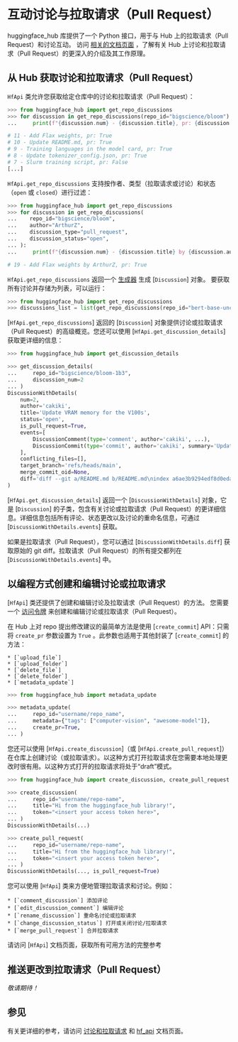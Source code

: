 <!--⚠️ 请注意，该文件是 Markdown 格式，但包含我们的文档生成器的特定语法（类似于 MDX），可能无法在您的 Markdown 查看器中正确渲染。
-->

# 互动讨论与拉取请求（Pull Request）

huggingface_hub 库提供了一个 Python 接口，用于与 Hub 上的拉取请求（Pull Request）和讨论互动。
访问 [相关的文档页面](https://huggingface.co/docs/hub/repositories-pull-requests-discussions)
，了解有关 Hub 上讨论和拉取请求（Pull Request）的更深入的介绍及其工作原理。

## 从 Hub 获取讨论和拉取请求（Pull Request）

`HfApi` 类允许您获取给定仓库中的讨论和拉取请求（Pull Request）：

```python
>>> from huggingface_hub import get_repo_discussions
>>> for discussion in get_repo_discussions(repo_id="bigscience/bloom"):
...     print(f"{discussion.num} - {discussion.title}, pr: {discussion.is_pull_request}")

# 11 - Add Flax weights, pr: True
# 10 - Update README.md, pr: True
# 9 - Training languages in the model card, pr: True
# 8 - Update tokenizer_config.json, pr: True
# 7 - Slurm training script, pr: False
[...]
```

`HfApi.get_repo_discussions` 支持按作者、类型（拉取请求或讨论）和状态（`open` 或 `closed`）进行过滤：

```python
>>> from huggingface_hub import get_repo_discussions
>>> for discussion in get_repo_discussions(
...    repo_id="bigscience/bloom",
...    author="ArthurZ",
...    discussion_type="pull_request",
...    discussion_status="open",
... ):
...     print(f"{discussion.num} - {discussion.title} by {discussion.author}, pr: {discussion.is_pull_request}")

# 19 - Add Flax weights by ArthurZ, pr: True
```

`HfApi.get_repo_discussions` 返回一个 [生成器](https://docs.python.org/3.7/howto/functional.html#generators) 生成
[`Discussion`] 对象。 要获取所有讨论并存储为列表，可以运行：

```python
>>> from huggingface_hub import get_repo_discussions
>>> discussions_list = list(get_repo_discussions(repo_id="bert-base-uncased"))
```

[`HfApi.get_repo_discussions`] 返回的 [`Discussion`] 对象提供讨论或拉取请求（Pull Request）的高级概览。您还可以使用 [`HfApi.get_discussion_details`] 获取更详细的信息：

```python
>>> from huggingface_hub import get_discussion_details

>>> get_discussion_details(
...     repo_id="bigscience/bloom-1b3",
...     discussion_num=2
... )
DiscussionWithDetails(
    num=2,
    author='cakiki',
    title='Update VRAM memory for the V100s',
    status='open',
    is_pull_request=True,
    events=[
        DiscussionComment(type='comment', author='cakiki', ...),
        DiscussionCommit(type='commit', author='cakiki', summary='Update VRAM memory for the V100s', oid='1256f9d9a33fa8887e1c1bf0e09b4713da96773a', ...),
    ],
    conflicting_files=[],
    target_branch='refs/heads/main',
    merge_commit_oid=None,
    diff='diff --git a/README.md b/README.md\nindex a6ae3b9294edf8d0eda0d67c7780a10241242a7e..3a1814f212bc3f0d3cc8f74bdbd316de4ae7b9e3 100644\n--- a/README.md\n+++ b/README.md\n@@ -132,7 +132,7 [...]',
)
```

[`HfApi.get_discussion_details`] 返回一个 [`DiscussionWithDetails`] 对象，它是 [`Discussion`] 的子类，包含有关讨论或拉取请求（Pull Request）的更详细信息。详细信息包括所有评论、状态更改以及讨论的重命名信息，可通过 [`DiscussionWithDetails.events`] 获取。

如果是拉取请求（Pull Request），您可以通过 [`DiscussionWithDetails.diff`] 获取原始的 git diff。拉取请求（Pull Request）的所有提交都列在 [`DiscussionWithDetails.events`] 中。


## 以编程方式创建和编辑讨论或拉取请求

[`HfApi`] 类还提供了创建和编辑讨论及拉取请求（Pull Request）的方法。
您需要一个 [访问令牌](https://huggingface.co/docs/hub/security-tokens) 来创建和编辑讨论或拉取请求（Pull Request）。

在 Hub 上对 repo 提出修改建议的最简单方法是使用 [`create_commit`] API：只需将 `create_pr` 参数设置为 `True` 。此参数也适用于其他封装了 [`create_commit`] 的方法：

    * [`upload_file`]
    * [`upload_folder`]
    * [`delete_file`]
    * [`delete_folder`]
    * [`metadata_update`]

```python
>>> from huggingface_hub import metadata_update

>>> metadata_update(
...     repo_id="username/repo_name",
...     metadata={"tags": ["computer-vision", "awesome-model"]},
...     create_pr=True,
... )
```

您还可以使用 [`HfApi.create_discussion`]（或 [`HfApi.create_pull_request`]）在仓库上创建讨论（或拉取请求）。以这种方式打开拉取请求在您需要本地处理更改时很有用。以这种方式打开的拉取请求将处于“draft”模式。

```python
>>> from huggingface_hub import create_discussion, create_pull_request

>>> create_discussion(
...     repo_id="username/repo-name",
...     title="Hi from the huggingface_hub library!",
...     token="<insert your access token here>",
... )
DiscussionWithDetails(...)

>>> create_pull_request(
...     repo_id="username/repo-name",
...     title="Hi from the huggingface_hub library!",
...     token="<insert your access token here>",
... )
DiscussionWithDetails(..., is_pull_request=True)
```

您可以使用 [`HfApi`] 类来方便地管理拉取请求和讨论。例如：

    * [`comment_discussion`] 添加评论
    * [`edit_discussion_comment`] 编辑评论
    * [`rename_discussion`] 重命名讨论或拉取请求
    * [`change_discussion_status`] 打开或关闭讨论/拉取请求
    * [`merge_pull_request`] 合并拉取请求


请访问 [`HfApi`] 文档页面，获取所有可用方法的完整参考

## 推送更改到拉取请求（Pull Request）

*敬请期待！*

## 参见

有关更详细的参考，请访问 [讨论和拉取请求](../package_reference/community) 和 [hf_api](../package_reference/hf_api) 文档页面。
